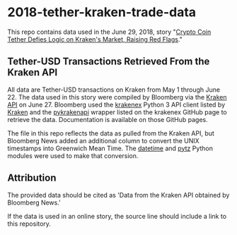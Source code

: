 # 2018-tether-kraken-trade-data

This repo contains data used in the June 29, 2018, story "[Crypto Coin Tether Defies Logic on Kraken's Market, Raising Red Flags](https://bloomberg.com/graphics/2018-tether-kraken-trades/)."


## Tether-USD Transactions Retrieved From the Kraken API

All data are Tether-USD transactions on Kraken from May 1 through June 22. The data used in this story were compiled by Bloomberg via the [Kraken API](https://www.kraken.com/help/api) on June 27. Bloomberg used the [krakenex](https://github.com/veox/python3-krakenex) Python 3 API client listed by [Kraken](https://www.kraken.com/help/api) and the [pykrakenapi](https://github.com/dominiktraxl/pykrakenapi) wrapper listed on the krakenex GitHub page to retrieve the data. Documentation is available on those GitHub pages.

The file in this repo reflects the data as pulled from the Kraken API, but Bloomberg News added an additional column to convert the UNIX timestamps into Greenwich Mean Time. The [datetime](https://docs.python.org/3/library/datetime.html) and [pytz](http://pytz.sourceforge.net/) Python modules were used to make that conversion.


## Attribution

The provided data should be cited as 'Data from the Kraken API obtained by Bloomberg News.'

If the data is used in an online story, the source line should include a link to this repository.
